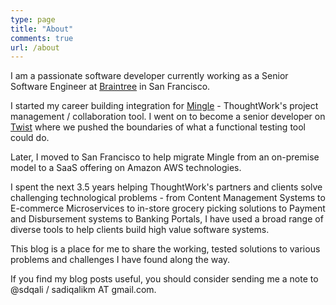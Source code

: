 ```yaml
---
type: page
title: "About"
comments: true
url: /about
---
```

I am a passionate software developer currently working as a Senior Software Engineer at [Braintree](https://www.braintreepayments.com/) in San Francisco.

I started my career building integration for [Mingle](https://www.thoughtworks.com/mingle/) - ThoughtWork's project management / collaboration tool. I went on to become a senior developer on [Twist](https://www.thoughtworks.com/products/twist-agile-testing) where we pushed the boundaries of what a functional testing tool could do.

Later, I moved to San Francisco to help migrate Mingle from an on-premise model to a SaaS offering on Amazon AWS technologies.

I spent the next 3.5 years helping ThoughtWork's partners and clients solve challenging technological problems - from Content Management Systems to E-commerce Microservices to in-store grocery picking solutions to Payment and Disbursement systems to Banking Portals, I have used a broad range of diverse tools to help clients build high value software systems.

This blog is a place for me to share the working, tested solutions to various problems and challenges I have found along the way.

If you find my blog posts useful, you should consider sending me a note to @sdqali / sadiqalikm AT gmail.com.
